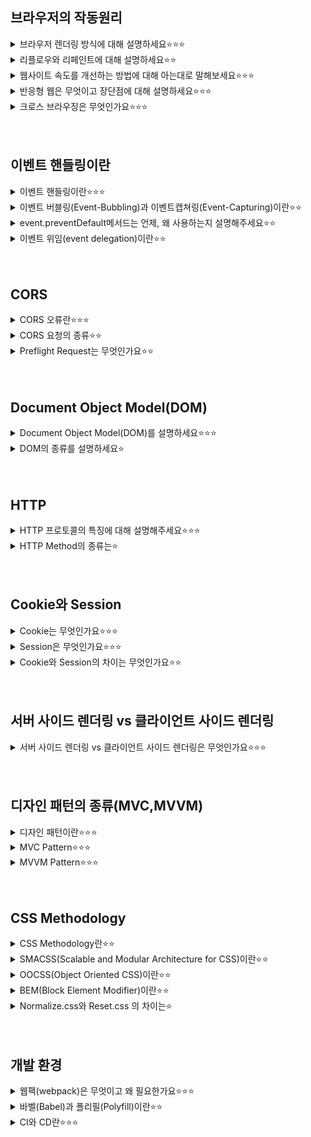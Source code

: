 ## 브라우저의 작동원리
<details>
<summary>브라우저 렌더링 방식에 대해 설명하세요⭐️⭐️⭐️</summary>
<!-- 한칸 공백 필요  -->

브라우저라는 것은 인터넷에 접속할 때 사용하는 크롬, 사파리, 파이어폭스 등을 말함

 1. HTML 파일과 CSS 파일을 파싱해서 각각 Tree를 만든다. (Parsing)
 2. 두 Tree를 결합하여 Rendering Tree를 만든다. (Style)
 3. Rendering Tree에서 각 노드의 위치와 크기를 계산한다. (Layout)
 4. 계산된 값을 이용해 각 노드를 화면상의 실제 픽셀로 변환하고, 레이어를 만든다. (Paint)
 5. 레이어를 합성하여 실제 화면에 나타낸다. (Composite)
</details>

<details>
<summary>리플로우와 리페인트에 대해 설명하세요⭐️⭐️</summary>
<!-- 한칸 공백 필요  -->

리플로우: 생성된 DOM 노드의 레이아웃 수치 변경 시 영향 받은 모든 노드의 수치를 다시 계산하여 렌더 트리를 재생성하는 과정, DOM 요소의 기하학적 속성이 변경될 때, 브라우저 사이즈가 변할 때, 스타일시트가 로딩되었을 때 발생하는 변화들을 다시 계산해주는 과정을 뜻하며, 레이아웃이라고도 함

리페인트: 리플로우 과정이 끝난 후 생성된 렌더 트리를 다시 그리는 과정, 변경된 요소를 실제로 화면에 그려주는 작업을 뜻함, 리플로우가 발생하면 필연적으로 리페인트가 실행됨, 리플로우보다는 상대적으로 훨씬 가벼운 작업임
</details>

<details>
<summary>웹사이트 속도를 개선하는 방법에 대해 아는대로 말해보세요⭐️⭐️⭐️</summary>
<!-- 한칸 공백 필요  -->

이미지 압축

코드 정리 및 압축

호스팅 업그레이드

브라우저 캐싱 활성화

웹 페이지 속도 개선 테스트
</details>

<details>
<summary>반응형 웹은 무엇이고 장단점에 대해 설명하세요⭐️⭐️⭐️</summary>
<!-- 한칸 공백 필요  -->

정의: 한 가지의 웹사이트로 다양한 종류의 기기에 최적화된 화면을 보여주는 것

장점
- 하나의 템플릿만을 사용해 다양한 사용자와 기긱에 대응할 수 있어 개발이 간편하다는 장점을 가짐
- 화면 크기가 해상도에 상관없이 웹 사이트를 잘 보여줌
- 어느기기, 어떤 접속 환경에서도 url이 같음
- 최신 웹 표준을 따름
- 트래픽 관리도 용이

단점
- 브라우저와 호환성에 문제가 있을 수 있음
- 디자인 자유도 떨어짐. 100% 맞춤 디자인이 어려움
- 성능 문제 있을 수 있음(로딩속도, 이미지 리사이징)
</details>

<details>
<summary>크로스 브라우징은 무엇인가요⭐️⭐️⭐️</summary>
<!-- 한칸 공백 필요  -->

웹 페이지 제작 시에 모든 브라우저에서 깨지지 않고 의도한 대로 올바르게(호환성) 나오게 하는 작업
</details>
<br></br>

## 이벤트 핸들링이란
<details>
<summary>이벤트 핸들링이란⭐️⭐️⭐️</summary>
<!-- 한칸 공백 필요  -->

클릭, 키보드 입력 등 사용자의 어떤 행위를 처리하는 것을 이벤트 핸들링이라고 함

- 이벤트를 받아줄 요소를 선택합니다.
- 그 요소가 어떤 이벤트에 반응할지, 즉 요소와 이벤트를 연결해주는 바인딩을 합니다.
- 이벤트가 발생했을 때 실행될 코드를 작성합니다.
</details>

<details>
<summary>이벤트 버블링(Event-Bubbling)과 이벤트캡쳐링(Event-Capturing)이란⭐️⭐️</summary>
<!-- 한칸 공백 필요  -->

Event Bubbling:
한 요소에 이벤트가 발생하면, 이 요소에 할당된 핸들러가 동작하고, 이어서 부모 요소의 핸들러가 동작함
가장 최상단의 조상 요소를 만날 때까지 이 과정이 반복되면서 요소 각각에 할당된 핸들러가 동작함
<br></br>
<img src="https://joshua1988.github.io/images/posts/web/javascript/event/event-bubble.png" height="200px" width="200px">

Event Capturing:
이벤트 캡쳐는 이벤트 버블링과 반대 방향으로 진행되는 이벤트 전파 방식입니다.

<img src="https://joshua1988.github.io/images/posts/web/javascript/event/event-capture.png" height="200px" width="200px">

</details>

<details>
<summary>event.preventDefault메서드는 언제, 왜 사용하는지 설명해주세요⭐️⭐️</summary>
<!-- 한칸 공백 필요  -->

정의: 이벤트를 명시적으로 처리하지 않은 경우, 해당 이벤트의 default 동작을 실행하지 않도록 지정하는 함수

언제 사용:
- 'a태그'를 클릭했을 때 지정된 href 링크로 이동하지 않게 하고 싶을 때
- 'form태그'내의 submit 역할을 하는 버튼을 클릭했을 때, 새로 실행하지 않게 하고 싶을 때

자세한 설명:
preventDefalut는 해당 이벤트에 기본적으로 설정된 기본 액션을 동작하지 않게 만드는 메서드입니다.
이 메서드를 사용하는 이유는 다양합니다. 가장 대표적인 경우가 form 요소의 submit 이벤트입니다. submit 이벤트는 해당 폼의 정보를 서버로 요청을 보내려는 기본 동작을 가지고 있어서,submit 이벤트가 일어나고 나면 화면이 의도치 않게 전환되거나 새로고침이 되는 경우가 있습니다.
현대 웹 개발에 들어서는 이런 서버 요청은 JavaScript에서 처리하기 때문에 이런 이벤트의 기본 동작은 막아주는 것이 종종 필요합니다.
</details>

<details>
<summary>이벤트 위임(event delegation)이란⭐️⭐️</summary>
<!-- 한칸 공백 필요  -->

이벤트 위임은 캡쳐링과 버블링을 이용한 것으로, 여러 엘리먼트마다 각각 이벤트 핸들러를 할당하지 않고, 공통되는 부모에 이벤트 핸들러를 할당하여 이벤트를 관리하는 방식

- 여러개의 자식 엘리먼트 이벤트 관리하기
- 동적 엘리먼트에 대한 이벤트 관리하기
</details>
<br></br>

## CORS
<details>
<summary>CORS 오류란⭐️⭐️⭐️</summary>
<!-- 한칸 공백 필요  -->

Cross-Origin Resource Sharing의 약자로
타 도메인 간에 자원을 공유할 수 있게 해주는 것을 의미한다

cors표준은 웹 브라우저가 사용하는 정보를 읽을 수 있도록 허가된 출처 집합을 서버에게 알려주도록 허용하는 특정 http헤더를 추가함으로써 동작한다

1. 브라우저가 리소스 요청됨(coross-origin 요청) ->
2. 보안상의 이유로 제한(Same-Origin-Policy동일 근원 정책) ->
3. 요청하는 대상과 프로토콜과 포트가 같아야함 ->
4. JSONP와 cors가 나옴

[자세한 자료](https://inpa.tistory.com/entry/WEB-%F0%9F%93%9A-CORS-%F0%9F%92%AF-%EC%A0%95%EB%A6%AC-%ED%95%B4%EA%B2%B0-%EB%B0%A9%EB%B2%95-%F0%9F%91%8F#:~:text=%EA%B6%8C%EC%9E%A5%ED%95%98%EB%8A%94%20%EB%B0%94%EB%8B%A4.-,%EC%98%88%EB%B9%84%20%EC%9A%94%EC%B2%AD%20(Preflight%20Request),%EC%9D%B8%EC%A7%80%20%EB%AF%B8%EB%A6%AC%20%ED%99%95%EC%9D%B8%ED%95%98%EB%8A%94%20%EA%B2%83%EC%9D%B4%EB%8B%A4.)
</details>

<details>
<summary>CORS 요청의 종류⭐️⭐️</summary>
<!-- 한칸 공백 필요  -->

Simple/Preflight, Credential/Non-Credential의 조합으로 4가지가 존재

1. Simple Request
2. Preflight Request
3. Request with Credential
4. Request without Credential
</details>

<details>
<summary>Preflight Request는 무엇인가요⭐️⭐️</summary>
<!-- 한칸 공백 필요  -->

사실 브라우저는 요청을 보낼때 한번에 바로 보내지않고, 먼저 예비 요청을 보내 서버와 잘 통신되는지 확인한 후 본 요청을 보낸다.

즉, 예비 요청의 역할은 본 요청을 보내기 전에 브라우저 스스로 안전한 요청인지 미리 확인하는 것이다.

이때 브라우저가 예비요청을 보내는 것을 Preflight라고 부르며, 이 예비요청의 HTTP 메소드를 GET이나 POST가 아닌 OPTIONS라는 요청이 사용된다는 것이 특징이다.
</details>
<br></br>

## Document Object Model(DOM)
<details>
<summary>Document Object Model(DOM)를 설명하세요⭐️⭐️⭐️</summary>
<!-- 한칸 공백 필요  -->

문서 객체 모델(DOM, Document Object Model)은 XML이나 HTML 문서에 접근하기 위한 일종의 인터페이스입니다.

이 객체 모델은 문서 내의 모든 요소를 정의하고, 각각의 요소에 접근하는 방법을 제공합니다.
</details>

<details>
<summary>DOM의 종류를 설명하세요⭐️</summary>
<!-- 한칸 공백 필요  -->

W3C DOM 표준은 세 가지 모델로 구분됩니다.

1. Core DOM : 모든 문서 타입을 위한 DOM 모델
2. HTML DOM : HTML 문서를 위한 DOM 모델
3. XML DOM : XML 문서를 위한 DOM 모델
</details>
<br></br>

## HTTP
<details>
<summary>HTTP 프로토콜의 특징에 대해 설명해주세요⭐️⭐️⭐️</summary>
<!-- 한칸 공백 필요  -->

Hyper Text Transfer Protocol
요청 메서드 를 정의하여, 주어진 리소스에 수행하길 원하는 행동을 나타내는 것

www 상에서 서버와 클라이언트가 정보(데이터)를 주고 받을 수 있는 프로토콜로, HTML문서를 주고 받는데 사용됨.

TCP 방식 : client - server 중 한 곳이 연결을 끊을 때까지 연결을 유지함.
HTTP 방식 : client가 server에서 html을 다운받고 나면 연결을 끊어버림.(HTTP통신의 특징 - 비연결(stateless))

특징
Stateless
클라이언트와 서버가 연결을 성공한 후, 클라이언트의 요청에 대해 서버가 응답을 하고 나면 연결을 끊어버리는 것을 말한다.

장점
통신 간의 연결 상태 처리나 정보의 저장을 관리할 필요가 없어서 서버 디자인이 간단해진다.

단점
연결을 끊어버리기 때문에 서버에서 클라이언트의 현재 상태를 알 수 없음. 로그인을 이미 했는데 연결을 끊었기 때문에 이후 작업에서 Client가 로그인을 했었는지 안했었는지 알 수 없음.
=> 이 문제를 위해 Cookie와 Session으로 클라이언트의 상태를 저장해서 연결은 끊어졌지만 사용자에게 마치 연결이 되어 있는 것처럼 서비스를 제공한다.

Request, Response
Request(요청)
웹 브라우저(Client)에서 웹 서버로 보내는 요청. 서버에게 데이터를 전송할 때 Request 객체에 담아 전달하게 된다.

Response(수신)
웹 서버에서 웹 브라우저(Client)로의 응답. 클라이언트로부터 서버에게 요청이 일어나고 나면 서버는 브라우저에 전달할 데이터를 Response 객체를 통해 전달한다.
___
HTTP는 클라이언트가 서버에 요청을 보내면 서버는 그에 대한 응답을 보내는 클라이언트 서버 구조로 이루어져 있으며, 무상태성, 비연결성이라는 특징을 갖습니다.

무상태성은 서버가 클라이언트의 상태를 기억하지 않는다는 뜻입니다. 즉, 상태 기억의 주체가 클라이언트가 된다는 말이며, 중간에 요청을 처리하는 서버가 바뀌어도 클라이언트가 상태를 잘 담아서 요청을 보내면 응답을 제대로 받을 수 있습니다.
서버가 바뀌어도 응답에 문제가 없다는 뜻은, 필요에 따라 서버를 무한히 증설할 수 있다는 의미입니다. 즉, 무상태성이라는 특성 덕에 서버의 무한한 증설이 가능해집니다.

비연결성은 요청과 응답을 주고 받은 후에 서버와의 연결을 끊는 것을 의미합니다. 서버와의 연결을 지속하지 않고 필요할 때에만 연결하기 때문에 최소한의 자원만 사용하게 된다는 장점이 있습니다. 하지만 HTTP 1.0 버전은 여러 요청을 보내야 할 때에도 매 요청마다 서버 연결과 종료를 반복하는 비효율성이 발생한다는 한계가 있습니다. 이러한 한계점을 HTTP 1.1 버전에서는 지속 연결과 파이프라인, HTTP 2.0 버전에서는 멀티플렉싱을 활용해서 해결합니다.
</details>

<details>
<summary>HTTP Method의 종류는⭐️</summary>
<!-- 한칸 공백 필요  -->

GET
특정 리소스의 표시를 요청할 때 사용, 오직 데이터를 받기만 한다.
(SELECT 문을 이용한 데이터를 수신)

POST
특정 리소스에 엔티티를 제출할 때 사용
서버에 Data를 보내기 위한 용도

PUT
서버가 Client 요청의 Body를 확인하여 요청 URL에 새로운 Resouce를 생성
서버의 Resource에 Data를 저장하기 위한 용도

DELETE
요청 Resource를 삭제하도록 요청
BUT HTTP 규격에는 Client 요청에도 서버가 무효화 시킬 수 있다고 정의됨
DELETE Method는 항상 보장되지 않는다.
</details>
<br></br>

## Cookie와 Session
<details>
<summary>Cookie는 무엇인가요⭐️⭐️⭐️</summary>
<!-- 한칸 공백 필요  -->

쿠키는 클라이언트 로컬에 저장되는 Key-Value쌍의 작은 데이터 파일이다.
사용자의 디스크나 웹 브라우저 메모리에 저장된다.
클라이언트 측에 “key와 value”형태의 text 타입으로 데이터가 저장된다. 데이터의 크기에 제한이 있다.

프로세스
- 브라우저에서 웹 페이지 접속
- 웹 서버에서 쿠키를 생성.
- 생성한 쿠키에 데이터를 담아 요청에 응답할 때 클라이언트에게 함께 전송.
- 클라이언트가 보관하다가 서버에 재요청할 때 쿠키를 함께 전송.
- 클라이언트와 서버가 로그인 정보가 유지되어있는 것처럼 사용.
</details>

<details>
<summary>Session은 무엇인가요⭐️⭐️⭐️</summary>
<!-- 한칸 공백 필요  -->

브라우저가 종료되기 전까지 클라이언트의 요청을 유지하게 해주는 기술이다.
웹 서비스를 위한 사용자의 정보를 서버측에 저장한다.
서버 측에 객체 타입으로 저장된다. 서버가 수용 가능한 만큼 저장할 수 있다.

프로세스
- 클라이언트가 서버에 접속 시 세션 ID를 발급
- 클라이언트는 쿠키(쿠키이름 : JSESSIONID)를 이용해 세션 ID를 저장해서 가지고 있음.
- 클라이언트가 서버에 재 요청 시 쿠키(JSESSIONID)를 이용하여 세션ID 값을 서버에 전달.

저장 기간
session.invalidate() 혹은 웹 브라우저가 종료될 때까지 데이터가 유지된다.
</details>

<details>
<summary>Cookie와 Session의 차이는 무엇인가요⭐️⭐️</summary>
<!-- 한칸 공백 필요  -->

저장위치:쿠키는 로컬에, 세션은 로컬과 서버에 저장됩니다.

보안:쿠키는 탈취와 변조가 가능하지만, 세션은 ID값만 가지고 있고 서버에도 저장이 되어있기 때문에 상대적으로 안전합니다.

Lifecycle:쿠키는 브라우저를 종료해도 파일로 남아있지만, 세션은 브라우저 종료시 세션을 삭제합니다

속도:쿠키는 파일에서 읽기 때문에 상대적으로 빠르고, 세션은 요청마다 서버에서 처리를 해야하기 때문에 비교적 느립니다.
</details>
<br></br>

## 서버 사이드 렌더링 vs 클라이언트 사이드 렌더링
<details>
<summary>서버 사이드 렌더링 vs 클라이언트 사이드 렌더링은 무엇인가요⭐️⭐️⭐️</summary>
<!-- 한칸 공백 필요  -->

SSR: 브라우저에 나타나는 형태 그대로를 HTML로 만들어 제공하며, 브라우저는 HTML을 표시하는 방식

CSR: SPA (Single Page Application), 서버는 JSON파일만 보내주고, HTML을 그리는 역할은 JavaScript를 통해 클라이언트 측에서 수행
</details>
<br></br>

## 디자인 패턴의 종류(MVC,MVVM)
<details>
<summary>디자인 패턴이란⭐️⭐️⭐️</summary>
<!-- 한칸 공백 필요  -->

어떤 것을 개발할 때 발생했던 문제점들을 정리해서 좀 더 쉽고 편리하게 개발할 수 있도록 만든 특정한 방법들을 의미한다.
</details>

<details>
<summary>MVC Pattern⭐️⭐️⭐️</summary>
<!-- 한칸 공백 필요  -->

Model-View-Controller의 약자로,
대표적인 디자인 패턴으로 개발할 때 구성요소를 Model, View, Controller로 역할을 나누어 개발을 하는 것을 의미한다.
사용자가 Controller를 조작하면 Controller는 Model을 통해 데이터를 가져오고 해당 데이터를 View에게 뿌려준다.
<br></br>
<img src="https://img1.daumcdn.net/thumb/R1280x0/?scode=mtistory2&fname=https%3A%2F%2Fblog.kakaocdn.net%2Fdn%2F7IE8f%2FbtqBRvw9sFF%2FAGLRdsOLuvNZ9okmGOlkx1%2Fimg.png" width="200" height="200">
<br></br>
MVC 패턴의 동작 순서
사용자의 Action들은 Controller에 들어오게 된다.
Controller는 사용자의 Action를 확인하고, Model을 업데이트한다.
Controller는 Model을 나타내줄 View를 선택한다.
View는 Model을 이용하여 화면을 나타낸다.

MVC패턴을 사용하는 프레임워크/라이브러리
- Angular JS
- DJango
- React 등
</details>

<details>
<summary>MVVM Pattern⭐️⭐️⭐️</summary>
<!-- 한칸 공백 필요  -->

MVVM 패턴은 Model + View + View Model를 합친 용어입니다. Model과 View은 다른 패턴과 동일합니다.

<img src="https://img1.daumcdn.net/thumb/R1280x0/?scode=mtistory2&fname=https%3A%2F%2Fblog.kakaocdn.net%2Fdn%2FCiXz0%2FbtqBQ1iMiVT%2FstaXr7UO95opKgXEU01EY0%2Fimg.png" width="200" height="200">

Model : 어플리케이션에서 사용되는 데이터와 그 데이터를 처리하는 부분입니다.

View : 사용자에서 보여지는 UI 부분입니다.

View Model : View를 표현하기 위해 만든 View를 위한 Model입니다. View를 나타내 주기 위한 Model이자 View를 나타내기 위한 데이터 처리를 하는 부분입니다.

MVVM 패턴의 동작 순서
1. 사용자의 Action들은 View를 통해 들어오게 됩니다.
2. View에 Action이 들어오면, Command 패턴으로 View Model에 Action을 전달합니다.
3. View Model은 Model에게 데이터를 요청합니다.
4. Model은 View Model에게 요청받은 데이터를 응답합니다.
5. View Model은 응답 받은 데이터를 가공하여 저장합니다.
6. View는 View Model과 Data Binding하여 화면을 나타냅니다.
7. 대표적인 디자인 패턴으로 개발할 때 구성요소를 Model, View, Controller로 역할을 나누어 개발을 하는 것을 의미한다.
8. 사용자가 Controller를 조작하면 Controller는 Model을 통해 데이터를 가져오고 해당 데이터를 View에게 뿌려준다.

장점

MVVM 패턴은 View와 Model 사이의 의존성이 없습니다. 또한 Command 패턴과 Data Binding을 사용하여 View와 View Model 사이의 의존성 또한 없앤 디자인패턴입니다. 각각의 부분은 독립적이기 때문에 모듈화 하여 개발할 수 있습니다.
</details>
<br></br>

## CSS Methodology
<details>
<summary>CSS Methodology란⭐️⭐️</summary>
<!-- 한칸 공백 필요  -->

명확하고 일관성있는 규칙

SMACSS(Scalable and Modular Architecture for CSS): 범주화

OOCSS(Object Oriented CSS): 구조와 모양을 분리,컨테이너와 컨텐츠를 분리

BEM(Block Element Modifier): 블록(block), 요소(element), 상태(modifier)로 구분하여 클래스 작성하며 엄격한 네이밍 규칙을 가짐
</details>

<details>
<summary>SMACSS(Scalable and Modular Architecture for CSS)이란⭐️⭐️</summary>
<!-- 한칸 공백 필요  -->

CSS를 범주화(Categorization)로 패턴화 하고자 하는 방법론이다

SMACSS는 작성할 CSS를 비슷한 종류끼리 모아 5가지 스타일로 나누고 각 유형에 맞는 선택자와 작명법, 코딩 기법을 제시한다. 기본(base), 레이아웃(layout), 모듈(module), 상태(state), 테마(theme) 다섯가지의 범주를 제시한다.

기본(base)
: Reset, Variable 등을 포함하고 !important를 쓰지 않는다.

레이아웃(layout)
: 주요 요소(id)와 하위 요소(class)로 구분하고 접두사를 사용한다.

모듈(module)
: 재사용성이 높은 구성 요소를 정의한다.

상태(state)
: 요소의 상태 변화를 표현하고 접두사 “is-“나 “s-“를 사용한다.

테마(theme)
: 사용자가 선택 가능 하도록 스타일을 재선언하여 사용한다.

SMACSS 사용시에는 지켜야 할 유의사항이 몇 가지 존재하는데, 대표적으로 아래의 4가지 유의사항들이 존재한다.
- 파생된 CSS셀렉터 사용금지
- Id 셀렉터 사용금지
- !Important 사용금지
- 다른 개발자들이 이해할 수 있도록 class 이름을 의미있게 지어야 함
</details>

<details>
<summary>OOCSS(Object Oriented CSS)이란⭐️⭐️</summary>
<!-- 한칸 공백 필요  -->

CSS를 모듈 방식으로 작성하여 중복을 줄이는 방식의 방법론이다.
주요 원리는 구조와 스타일을 분리해서 작성하는 것이다.

2가지 기본원칙
- 구조(structure)와 모양(skin)의 분리 : 반복적인 시각적 기능(배경, 테두리..)을 별도의 “스킨”으로 정의하여 다양한 객체와 혼합하여 중복 코드없이 시각적 다양성을 표현할 수 있다.
- 콘테이너와 콘텐츠의 분리 : 스타일을 정의할때 위치에 의존적인 스타일을 사용하지 않는다. 사물의 모양은 어디에 위치 하던지 동일하게 보인다. (예: .object h2{} 사용하지 않고 h2에 .title(클래스 이름)을 부여하여 사용한다. 이렇게 하면 클래스가 없는 h2는 모두 동일한 모습이고, title 클래스 역시 동일하게 보일것이며, 불필요한 스타일을 중복해서 정의할 필요가 없다)

이점
- 많은 CSS 코드가 재사용되면서 코드의 길이가 줄어든다. 즉 css 파일 크기가 작아져서 속도를 향상 시킬 수 있다.
- 새로운 요소를 추가할때, 기존 모듈을 통해서 재사용이 가능하고 쉽게 확장 가능하여 유지보수성이 높아진다.
</details>


<details>
<summary>BEM(Block Element Modifier)이란⭐️⭐️</summary>
<!-- 한칸 공백 필요  -->

CSS 제작 방법론으로, 일종의 네이밍 컨벤션이라고 볼 수 있다.
html 요소들을 각각 Block, Element, Modifier이렇게 세 가지로 분류해 작명한다.
이를 통해 복잡한 UI에서도 쉽고 빠르게 인터페이스를 개발할 수 있으며 복사 및 붙여 넣기없이 기존 코드를 재사용 할 수 있습니다.

- Block
재사용 가능한 독립적 블록, 가장 바깥쪽 상위요소
재사용을 위해 margin 또는 padding을 적용하지 않는다
블럭은 블럭을 감쌀 수 있다
- Element
블록을 구성하는 종속적인 하위요소
소속된 블록에 의존적이다
- Modifier
블록이나 엘리먼트의 변형, 속성을 의미 (모양,상태,동작 등)
기능은 같으나 모양 등이 다를 경우 사용한다
</details>

<details>
<summary>Normalize.css와 Reset.css 의 차이는⭐️</summary>
<!-- 한칸 공백 필요  -->

Reset.css는 초기화를 시키는 것에 집중
Normalize.css는 초기화를 시키지만 어느정도의 스타일이 가미되어있음
</details>
<br></br>

## 개발 환경
<details>
<summary>웹팩(webpack)은 무엇이고 왜 필요한가요⭐️⭐️⭐️</summary>
<!-- 한칸 공백 필요  -->

기능별로 모듈화했던 자바스크립트 파일들을 묶는 것을 말함

장점
- 이전에 각 파일마다 서버에 요청을 하여 자원을 얻어와야했던 반면, 같은 타입(html, css, js) 등 파일을 묶어서 요청/응답을 받아 네터워크 코스트가 감소함
- 다양한 모드가 지원되면서 최적화, 코드 압축 등 작업 지원
- 웹팩의 주요 구성 요소 중 하나인 로더가 일부 브라우저에서 지원이 되지 않는 ES6 형식의 자바스크립트 파일을 ES5로 변환하여 사용가능, 다른 모든 브라우저에 대해서도 커버 가능
</details>

<details>
<summary>바벨(Babel)과 폴리필(Polyfill)이란⭐️⭐️</summary>
<!-- 한칸 공백 필요  -->

바벨의 뜻:
바벨은 트랜스파일러로, 모던 자바스크립트 코드를 구 표준을 준수하는 코드로 바꿔줍니다.

바벨은 코드를 재작성해주는 트랜스파일러 프로그램입니다. 바벨은 개발자의 컴퓨터에서 돌아가는데, 이를 실행하면 기존 코드가 구 표준을 준수하는 코드로 변경됩니다. 변경된 코드는 웹사이트 형태로 사용자에게 전달되어 버전 차이로 인한 호환성 문제를 해결 해 줍니다. 웹팩과 같은 모던 프로젝트 빌드 시스템은 코드가 수정될 때마다 자동으로 트랜스파일러를 동작시켜줍니다.

폴리필의 뜻:
폴리필을 사전에서 찾아보면  충전솜이라는 의미를 가지고 있습니다. 폴리필의 역할은 사전 의미처럼 부족한 부분을 채워주는 역할을 합니다. 폴리필(polyfill)은 말 그대로 구현이 누락된 새로운 기능을 메꿔주는(fill in) 역할을 합니다.(쉽게 정의하면 크로스 브라우징을 뜻합니다.)

바벨과 폴리필이 필요한 이유?
브라우저마다 지원할 수 있는(랜더링 하는) 스펙이 다르기 때문입니다.
</details>

<details>
<summary>CI와 CD란⭐️⭐️⭐️</summary>
<!-- 한칸 공백 필요  -->

CI는 빌드/테스트 자동화 과정 과정
CD는 배포 자동화 과정

CI/CD는 자동화하여 애플리케이션을 더욱 짧은 주기로 고객에게 제공하는 방법

CI/CD는 새로운 코드 통합으로 인해 개발 및 운영팀에 발생하는 문제(일명 "통합 지옥(integration hell)")를 해결하기 위한 솔루션
</details>
<br></br>

